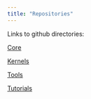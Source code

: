 ```yaml
---
title: "Repositories"
---
```


Links to github directories:

[Core](https://github.com/kokkos/kokkos)

[Kernels](https://github.com/kokkos/kokkos-kernels)

[Tools](https://github.com/kokkos/kokkos-tools)

[Tutorials](https://github.com/kokkos/kokkos-tutorials)